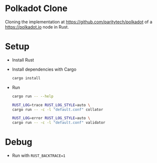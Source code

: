 # Polkadot Clone

Cloning the implementation at https://github.com/paritytech/polkadot of a https://polkadot.io node in Rust.

# Setup

* Install Rust

* Install dependencies with Cargo 

    ```bash
    cargo install
    ```

* Run

    ```bash
    cargo run -- --help
    
    RUST_LOG=trace RUST_LOG_STYLE=auto \
    cargo run -- -c -l "default.conf" collator
    
    RUST_LOG=error RUST_LOG_STYLE=auto \
    cargo run -- -c -l "default.conf" validator
    ```
    
# Debug

* Run with `RUST_BACKTRACE=1`